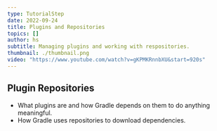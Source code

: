 ```yaml
---
type: TutorialStep
date: 2022-09-24
title: Plugins and Repositories
topics: []
author: hs
subtitle: Managing plugins and working with respositories.
thumbnail: ./thumbnail.png
video: "https://www.youtube.com/watch?v=gKPMKRnnbXU&start=920s"
---
```


## Plugin Repositories

- What plugins are and how Gradle depends on them to do anything meaningful.
- How Gradle uses repositories to download dependencies.
